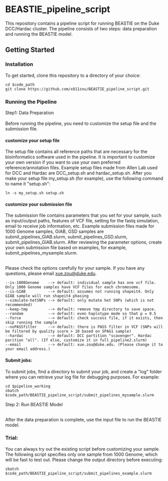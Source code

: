 # BEASTIE_pipeline_script
This repository contains a pipeline script for running BEASTIE on the Duke DCC/Hardac cluster. The pipeline consists of two steps: data preparation and running the BEASTIE model.

## Getting Started
### Installation
To get started, clone this repository to a directory of your choice:

```
cd $code_path
git clone https://github.com/x811zou/BEASTIE_pipeline_script.git
```

### Running the Pipeline
Step1: Data Preparation<br><br>
Before running the pipeline, you need to customize the setup file and the submission file.

#### customize your setup file
The setup file contains all reference paths that are necessary for the bioinformatics software used in the pipeline. It is important to customize your own version if you want to use your own preferred reference/annotation files. Example setup files made from Allen Lab used for DCC and Hardac are DCC_setup.sh and hardac_setup.sh. After you make your setup file my_setup.sh (for example), use the following command to name it "setup.sh":
```
ln -s my_setup.sh setup.sh
```
#### customize your submission file
The submission file contains parameters that you set for your sample, such as input/output paths, features of VCF file, setting for the fastq simulation, email to receive job information, etc. Example submission files made for 1000 Genome samples, GIAB, GSD samples are submit_pipelines_GIAB.slurm, submit_pipelines_GSD.slurm, submit_pipelines_GIAB.slurm. After reviewing the parameter options, create your own submission file based on examples, for example, submit_pipelines_mysample.slurm.<br><br>

Please check the options carefully for your sample. If you have any questions, please email xue.zou@duke.edu.
```
--is-1000Genome    --> default: individual sample has one vcf file. Only 1000 Genome samples have VCF files for each chromosome.
--is-GIAB          --> default: assumes not running shapeit4. Only GIAB sample will run shapeit4 phasing
--simulate-hetSNPs --> default: only mutate het SNPs (which is not recommended)
--keep-tmp         --> default: remove tmp directory to save space.
--random           --> default: even haplotype mode so that p = 0.5
--force            --> default: check success file, if it exists, then skip running the sample
--noPASSfilter     --> default: there is PASS filter in VCF (SNPs will be filtered by quality score > 10 based on SPAG1 sample)
--hardac           --> default: DCC partition "scavenger". Hardac parition "all". (If else, customize it in full_pipeline2.slurm)
--email            --> default: xue.zou@duke.edu. (Please change it to your email address.)
```
#### Submit jobs:
To submit jobs, find a directory to submit your job, and create a "log" folder where you can retrieve your log file for debugging purposes. For example:
```
cd $pipeline_working
sbatch $code_path/BEASTIE_pipeline_script/submit_pipelines_mysample.slurm
```
Step 2: Run BEASTIE Model<br><br>

After the data preparation is complete, use the input file to run the BEASTIE model.
### Trial:
You can always try out the existing script before customizing your sample. The following script specifies only one sample from 1000 Genome, which will be fast to test out. Please change the output directory before executing: 
```
sbatch $code_path/BEASTIE_pipeline_script/submit_pipelines_example.slurm
```
